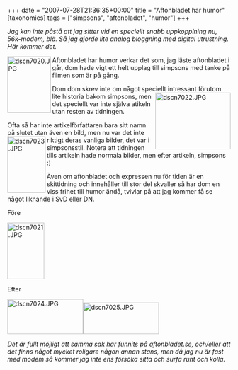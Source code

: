 +++
date = "2007-07-28T21:36:35+00:00"
title = "Aftonbladet har humor"
[taxonomies]
tags = ["simpsons", "aftonbladet", "humor"]
+++

*Jag kan inte påstå att jag sitter vid en speciellt snabb uppkopplning nu, 56k-modem, blä. Så jag gjorde lite analog bloggning med digital utrustning. Här kommer det.*

<a href="/images/2007/07/dscn7020.JPG" onclick="return false;" title="Direct link to file"><img src="http://cdn.junkpile.se/2007/07/dscn7020.thumbnail.JPG" title="dscn7020.JPG" alt="dscn7020.JPG" align="left" height="128" width="98" /></a>Aftonbladet har humor verkar det som, jag läste aftonbladet i går, dom hade vigt ett helt upplag till simpsons med tanke på filmen som är på gång.

Dom dom skrev inte om något speciellt intressant förutom lite<a href="/images/2007/07/dscn7022.JPG" onclick="return false;" title="Direct link to file"><img src="http://cdn.junkpile.se/2007/07/dscn7022.thumbnail.JPG" title="dscn7022.JPG" alt="dscn7022.JPG" align="right" height="128" width="170" /></a> historia bakom simpsons, men det speciellt var inte själva atikeln utan resten av tidningen.

Ofta så har inte artikelförfattaren bara sitt namn på slutet utan även en bild, men nu var det inte riktigt deras <a href="/images/2007/07/dscn7023.JPG" onclick="return false;" title="Direct link to file"><img src="http://cdn.junkpile.se/2007/07/dscn7023.thumbnail.JPG" title="dscn7023.JPG" alt="dscn7023.JPG" align="left" height="128" width="86" /></a>vanliga bilder, det var i simpsonsstil. Notera att tidningen tills artikeln hade normala bilder, men efter artikeln, simpsons :) 

Även om aftonbladet och expressen nu för tiden är en skittidning och innehåller till stor del skvaller så har dom en viss frihet till humor ändå, tvivlar på att jag kommer få se något liknande i SvD eller DN.

Före

<a href="/images/2007/07/dscn7021.JPG" onclick="return false;" title="Direct link to file"><img src="http://cdn.junkpile.se/2007/07/dscn7021.thumbnail.JPG" alt="dscn7021.JPG" height="128" width="83" /></a>

Efter

<a href="/images/2007/07/dscn7024.JPG" onclick="return false;" title="Direct link to file"><img src="http://cdn.junkpile.se/2007/07/dscn7024.thumbnail.JPG" alt="dscn7024.JPG" height="79" width="171" /></a><a href="http://cdn.junkpile.se/2007/07/dscn7025.JPG" onclick="return false;" title="Direct link to file"><img src="http://cdn.junkpile.se/2007/07/dscn7025.thumbnail.JPG" alt="dscn7025.JPG" height="71" width="171" /></a>

*Det är fullt möjligt att samma sak har funnits på aftonbladet.se, och/eller att det finns något mycket roligare någon annan stans, men då jag nu är fast med modem så kommer jag inte ens försöka sitta och surfa runt och kolla.*



<small></small>
